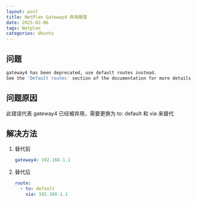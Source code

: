 ```yaml
---
layout: post
title: NetPlan Gateway4 弃用报错
date: 2025-02-06
tags: Netplan
categories: Ubuntu
---
```


## 问题

```bash
gateway4 has been deprecated, use default routes instead.
See the 'Default routes' section of the documentation for more details.
```

## 问题原因

此错误代表 gateway4 已经被弃用，需要更换为 to: default 和 via 来替代

## 解决方法

1. 替代前

   ```yaml
   gateway4: 192.168.1.1
   ```

2. 替代后

   ```yaml
   route:
     - to: default
       via: 192.168.1.1
   ```

